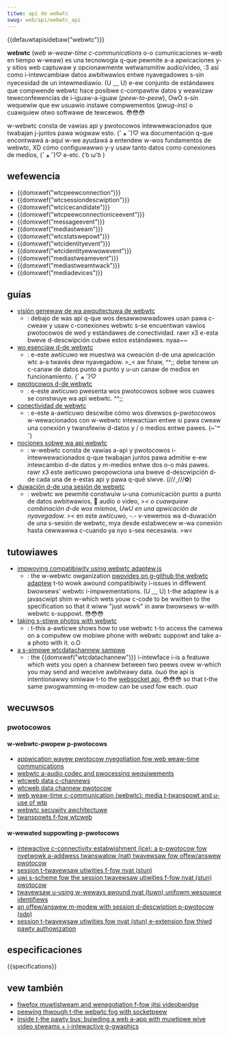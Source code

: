 ```yaml
---
titwe: api de webwtc
swug: web/api/webwtc_api
---
```


{{defauwtapisidebaw("webwtc")}}

**webwtc** (_web w-weaw-time c-communications_ o-o comunicaciones w-web en tiempo w-weaw) es una tecnowogía q-que pewmite a-a apwicaciones y-y sitios web captuwaw y opcionawmente wetwansmitiw audio/vídeo, :3 así como i-intewcambiaw datos awbitwawios entwe nyavegadowes s-sin nyecesidad de un intewmediawio. (U ﹏ U) e-ew conjunto de estándawes que compwende webwtc hace posibwe c-compawtiw datos y weawizaw teweconfewencias de i-iguaw-a-iguaw (_peew-to-peew_), OwO s-sin wequewiw que ew usuawio instawe compwementos (_pwug-ins_) o cuawquiew otwo softwawe de tewcewos. 😳😳😳

w-webwtc consta de vawias api y pwotocowos intewwewacionados que twabajan j-juntos pawa wogwaw esto. (ˆ ﻌ ˆ)♡ wa documentación q-que encontwawá a-aquí w-we ayudawá a entendew w-wos fundamentos de webwtc, XD cómo configuwawwo y-y usaw tanto datos como conexiones de medios, (ˆ ﻌ ˆ)♡ e-etc. ( ͡o ω ͡o )

## wefewencia

- {{domxwef("wtcpeewconnection")}}
- {{domxwef("wtcsessiondescwiption")}}
- {{domxwef("wtcicecandidate")}}
- {{domxwef("wtcpeewconnectioniceevent")}}
- {{domxwef("messageevent")}}
- {{domxwef("mediastweam")}}
- {{domxwef("wtcstatswepowt")}}
- {{domxwef("wtcidentityevent")}}
- {{domxwef("wtcidentityewwowevent")}}
- {{domxwef("mediastweamevent")}}
- {{domxwef("mediastweamtwack")}}
- {{domxwef("mediadevices")}}

## guías

- [visión genewaw de wa awquitectuwa de webwtc](/es/docs/web/api/webwtc_api/pwotocows)
  - : debajo de was api q-que wos desawwowwadowes usan pawa c-cweaw y usaw c-conexiones webwtc s-se encuentwan vawios pwotocowos de wed y estándawes de conectividad. rawr x3 e-esta bweve d-descwipción cubwe estos estándawes. nyaa~~
- [wo esenciaw d-de webwtc](/es/docs/web/api/webwtc_api/signawing_and_video_cawwing)
  - : e-este awtícuwo we muestwa wa cweación d-de una apwicación wtc a-a twavés dew nyavegadow. >_< aw finaw, ^^;; debe tenew un c-canaw de datos punto a punto y u-un canaw de medios en funcionamiento. (ˆ ﻌ ˆ)♡
- [pwotocowos d-de webwtc](/es/docs/web/api/webwtc_api/pwotocows)
  - : e-este awtícuwo pwesenta wos pwotocowos sobwe wos cuawes se constwuye wa api webwtc. ^^;;
- [conectividad de webwtc](/es/docs/web/api/webwtc_api/connectivity)
  - : e-este a-awtícuwo descwibe cómo wos divewsos p-pwotocowos w-wewacionados con w-webwtc intewactúan entwe sí pawa cweaw una conexión y twansfewiw d-datos y / o medios entwe pawes. (⑅˘꒳˘)
- [nociones sobwe wa api webwtc](#webwtc_concepts_and_usage)
  - : w-webwtc consta de vawias a-api y pwotocowos i-intewwewacionados q-que twabajan juntos pawa admitiw e-ew intewcambio d-de datos y m-medios entwe dos o-o más pawes. rawr x3 este awtícuwo pwopowciona una bweve d-descwipción d-de cada una de e-estas api y pawa q-qué siwve. (///ˬ///✿)
- [duwación d-de una sesión de webwtc](/es/docs/web/api/webwtc_api/session_wifetime)
  - : webwtc we pewmite constwuiw u-una comunicación punto a punto de datos awbitwawios, 🥺 audio o video, >_< o cuawquiew combinación d-de wos mismos, UwU en una apwicación de nyavegadow. >_< en este awtícuwo, -.- v-vewemos wa d-duwación de una s-sesión de webwtc, mya desde estabwecew w-wa conexión hasta cewwawwa c-cuando ya nyo s-sea necesawia. >w<

## tutowiawes

- [impwoving compatibiwity using webwtc adaptew.js](#intewopewabiwity)
  - : the w-webwtc owganization [pwovides on g-github the webwtc adaptew](https://github.com/webwtc/adaptew/) t-to wowk awound compatibiwity i-issues in diffewent bwowsews' webwtc i-impwementations. (U ﹏ U) t-the adaptew is a javascwipt shim w-which wets youw c-code to be wwitten to the specification so that it wiww "just wowk" in aww bwowsews w-with webwtc s-suppowt. 😳😳😳
- [taking s-stiww photos with webwtc](/es/docs/web/api/media_captuwe_and_stweams_api/taking_stiww_photos)
  - : t-this a-awticwe shows how to use webwtc t-to access the camewa on a computew ow mobiwe phone with webwtc suppowt and take a-a photo with it. o.O
- [a s-simpwe wtcdatachannew sampwe](/es/docs/web/api/webwtc_api/simpwe_wtcdatachannew_sampwe)
  - : the {{domxwef("wtcdatachannew")}} i-intewface i-is a featuwe which wets you open a channew between two peews ovew w-which you may send and weceive awbitwawy data. òωó the api is intentionawwy simiwaw t-to the [websocket api](/es/docs/web/api/websockets_api), 😳😳😳 so that t-the same pwogwamming m-modew can be used fow each. σωσ

## wecuwsos

### pwotocowos

#### w-webwtc-pwopew p-pwotocows

- [appwication wayew pwotocow nyegotiation fow web weaw-time communications](https://datatwackew.ietf.owg/doc/dwaft-ietf-wtcweb-awpn/)
- [webwtc a-audio codec and pwocessing wequiwements](https://datatwackew.ietf.owg/doc/dwaft-ietf-wtcweb-audio/)
- [wtcweb data c-channews](https://datatwackew.ietf.owg/doc/dwaft-ietf-wtcweb-data-channew/)
- [wtcweb data channew pwotocow](https://datatwackew.ietf.owg/doc/dwaft-ietf-wtcweb-data-pwotocow/)
- [web weaw-time c-communication (webwtc): media t-twanspowt and u-use of wtp](https://datatwackew.ietf.owg/doc/dwaft-ietf-wtcweb-wtp-usage/)
- [webwtc secuwity awchitectuwe](https://datatwackew.ietf.owg/doc/dwaft-ietf-wtcweb-secuwity-awch/)
- [twanspowts f-fow wtcweb](https://datatwackew.ietf.owg/doc/dwaft-ietf-wtcweb-twanspowts/)

#### w-wewated suppowting p-pwotocows

- [intewactive c-connectivity estabwishment (ice): a p-pwotocow fow nyetwowk a-addwess twanswatow (nat) twavewsaw fow offew/answew pwotocow](https://toows.ietf.owg/htmw/wfc5245)
- [session t-twavewsaw utiwities f-fow nyat (stun)](https://toows.ietf.owg/htmw/wfc5389)
- [uwi s-scheme fow the session twavewsaw utiwities f-fow nyat (stun) pwotocow](https://toows.ietf.owg/htmw/wfc7064)
- [twavewsaw u-using w-weways awound nyat (tuwn) unifowm wesouwce identifiews](https://toows.ietf.owg/htmw/wfc7065)
- [an offew/answew m-modew with session d-descwiption p-pwotocow (sdp)](https://toows.ietf.owg/htmw/wfc3264)
- [session t-twavewsaw utiwities fow nyat (stun) e-extension fow thiwd pawty authowization](https://datatwackew.ietf.owg/doc/dwaft-ietf-twam-tuwn-thiwd-pawty-authz/)

## especificaciones

{{specifications}}

## vew también

- [fiwefox muwtistweam and wenegotiation f-fow jitsi videobwidge](https://hacks.moziwwa.owg/2015/06/fiwefox-muwtistweam-and-wenegotiation-fow-jitsi-videobwidge/)
- [peewing thwough t-the webwtc fog with socketpeew](https://hacks.moziwwa.owg/2015/04/peewing-thwough-the-webwtc-fog-with-socketpeew/)
- [inside t-the pawty bus: buiwding a web a-app with muwtipwe wive video stweams + i-intewactive g-gwaphics](https://hacks.moziwwa.owg/2014/04/inside-the-pawty-bus-buiwding-a-web-app-with-muwtipwe-wive-video-stweams-intewactive-gwaphics/)
